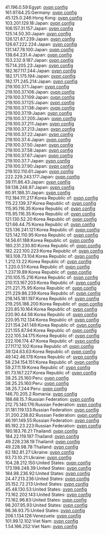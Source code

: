 41.196.0.59:Egypt: [ovpn config](vpn/41_196_0_59.ovpn)  
161.97.64.25:Germany: [ovpn config](vpn/161_97_64_25.ovpn)  
45.125.0.246:Hong Kong: [ovpn config](vpn/45_125_0_246.ovpn)  
103.201.129.18:Japan: [ovpn config](vpn/103_201_129_18.ovpn)  
106.157.31.157:Japan: [ovpn config](vpn/106_157_31_157.ovpn)  
125.14.50.30:Japan: [ovpn config](vpn/125_14_50_30.ovpn)  
126.121.67.239:Japan: [ovpn config](vpn/126_121_67_239.ovpn)  
126.67.222.224:Japan: [ovpn config](vpn/126_67_222_224.ovpn)  
131.147.78.100:Japan: [ovpn config](vpn/131_147_78_100.ovpn)  
138.64.231.4:Japan: [ovpn config](vpn/138_64_231_4.ovpn)  
153.232.9.187:Japan: [ovpn config](vpn/153_232_9_187.ovpn)  
157.14.205.23:Japan: [ovpn config](vpn/157_14_205_23.ovpn)  
182.167.117.244:Japan: [ovpn config](vpn/182_167_117_244.ovpn)  
182.171.175.194:Japan: [ovpn config](vpn/182_171_175_194.ovpn)  
182.171.245.214:Japan: [ovpn config](vpn/182_171_245_214.ovpn)  
219.100.37.1:Japan: [ovpn config](vpn/219_100_37_1.ovpn)  
219.100.37.108:Japan: [ovpn config](vpn/219_100_37_108.ovpn)  
219.100.37.109:Japan: [ovpn config](vpn/219_100_37_109.ovpn)  
219.100.37.125:Japan: [ovpn config](vpn/219_100_37_125.ovpn)  
219.100.37.138:Japan: [ovpn config](vpn/219_100_37_138.ovpn)  
219.100.37.19:Japan: [ovpn config](vpn/219_100_37_19.ovpn)  
219.100.37.205:Japan: [ovpn config](vpn/219_100_37_205.ovpn)  
219.100.37.211:Japan: [ovpn config](vpn/219_100_37_211.ovpn)  
219.100.37.213:Japan: [ovpn config](vpn/219_100_37_213.ovpn)  
219.100.37.22:Japan: [ovpn config](vpn/219_100_37_22.ovpn)  
219.100.37.4:Japan: [ovpn config](vpn/219_100_37_4.ovpn)  
219.100.37.50:Japan: [ovpn config](vpn/219_100_37_50.ovpn)  
219.100.37.58:Japan: [ovpn config](vpn/219_100_37_58.ovpn)  
219.100.37.67:Japan: [ovpn config](vpn/219_100_37_67.ovpn)  
219.100.37.7:Japan: [ovpn config](vpn/219_100_37_7.ovpn)  
219.100.37.90:Japan: [ovpn config](vpn/219_100_37_90.ovpn)  
219.102.110.61:Japan: [ovpn config](vpn/219_102_110_61.ovpn)  
222.229.243.177:Japan: [ovpn config](vpn/222_229_243_177.ovpn)  
39.111.86.43:Japan: [ovpn config](vpn/39_111_86_43.ovpn)  
59.138.248.97:Japan: [ovpn config](vpn/59_138_248_97.ovpn)  
60.91.186.31:Japan: [ovpn config](vpn/60_91_186_31.ovpn)  
112.184.111.217:Korea Republic of: [ovpn config](vpn/112_184_111_217.ovpn)  
115.22.139.37:Korea Republic of: [ovpn config](vpn/115_22_139_37.ovpn)  
115.95.116.35:Korea Republic of: [ovpn config](vpn/115_95_116_35.ovpn)  
115.95.116.35:Korea Republic of: [ovpn config](vpn/115_95_116_35.ovpn)  
121.130.52.20:Korea Republic of: [ovpn config](vpn/121_130_52_20.ovpn)  
121.66.44.75:Korea Republic of: [ovpn config](vpn/121_66_44_75.ovpn)  
125.136.241.121:Korea Republic of: [ovpn config](vpn/125_136_241_121.ovpn)  
125.142.110.95:Korea Republic of: [ovpn config](vpn/125_142_110_95.ovpn)  
14.56.61.188:Korea Republic of: [ovpn config](vpn/14_56_61_188.ovpn)  
180.231.230.80:Korea Republic of: [ovpn config](vpn/180_231_230_80.ovpn)  
182.222.100.223:Korea Republic of: [ovpn config](vpn/182_222_100_223.ovpn)  
183.108.73.104:Korea Republic of: [ovpn config](vpn/183_108_73_104.ovpn)  
1.212.13.22:Korea Republic of: [ovpn config](vpn/1_212_13_22.ovpn)  
1.220.0.51:Korea Republic of: [ovpn config](vpn/1_220_0_51.ovpn)  
1.237.19.89:Korea Republic of: [ovpn config](vpn/1_237_19_89.ovpn)  
210.105.15.216:Korea Republic of: [ovpn config](vpn/210_105_15_216.ovpn)  
210.113.167.203:Korea Republic of: [ovpn config](vpn/210_113_167_203.ovpn)  
211.221.75.95:Korea Republic of: [ovpn config](vpn/211_221_75_95.ovpn)  
211.229.86.239:Korea Republic of: [ovpn config](vpn/211_229_86_239.ovpn)  
218.145.181.197:Korea Republic of: [ovpn config](vpn/218_145_181_197.ovpn)  
219.255.188.200:Korea Republic of: [ovpn config](vpn/219_255_188_200.ovpn)  
220.85.10.164:Korea Republic of: [ovpn config](vpn/220_85_10_164.ovpn)  
220.90.44.56:Korea Republic of: [ovpn config](vpn/220_90_44_56.ovpn)  
220.95.112.134:Korea Republic of: [ovpn config](vpn/220_95_112_134.ovpn)  
221.154.241.149:Korea Republic of: [ovpn config](vpn/221_154_241_149.ovpn)  
221.155.87.94:Korea Republic of: [ovpn config](vpn/221_155_87_94.ovpn)  
222.105.34.175:Korea Republic of: [ovpn config](vpn/222_105_34_175.ovpn)  
222.106.174.47:Korea Republic of: [ovpn config](vpn/222_106_174_47.ovpn)  
27.117.12.102:Korea Republic of: [ovpn config](vpn/27_117_12_102.ovpn)  
39.124.63.63:Korea Republic of: [ovpn config](vpn/39_124_63_63.ovpn)  
49.142.46.178:Korea Republic of: [ovpn config](vpn/49_142_46_178.ovpn)  
58.234.154.151:Korea Republic of: [ovpn config](vpn/58_234_154_151.ovpn)  
59.27.11.19:Korea Republic of: [ovpn config](vpn/59_27_11_19.ovpn)  
61.73.167.227:Korea Republic of: [ovpn config](vpn/61_73_167_227.ovpn)  
38.25.25.160:Peru: [ovpn config](vpn/38_25_25_160.ovpn)  
38.25.25.160:Peru: [ovpn config](vpn/38_25_25_160.ovpn)  
38.25.7.244:Peru: [ovpn config](vpn/38_25_7_244.ovpn)  
146.70.205.2:Romania: [ovpn config](vpn/146_70_205_2.ovpn)  
188.68.15.7:Russian Federation: [ovpn config](vpn/188_68_15_7.ovpn)  
212.75.140.176:Russian Federation: [ovpn config](vpn/212_75_140_176.ovpn)  
31.181.119.133:Russian Federation: [ovpn config](vpn/31_181_119_133.ovpn)  
31.200.238.82:Russian Federation: [ovpn config](vpn/31_200_238_82.ovpn)  
46.191.149.55:Russian Federation: [ovpn config](vpn/46_191_149_55.ovpn)  
85.192.23.223:Russian Federation: [ovpn config](vpn/85_192_23_223.ovpn)  
180.183.76.21:Thailand: [ovpn config](vpn/180_183_76_21.ovpn)  
184.22.119.197:Thailand: [ovpn config](vpn/184_22_119_197.ovpn)  
49.228.238.19:Thailand: [ovpn config](vpn/49_228_238_19.ovpn)  
49.228.98.78:Thailand: [ovpn config](vpn/49_228_98_78.ovpn)  
62.182.81.27:Ukraine: [ovpn config](vpn/62_182_81_27.ovpn)  
93.73.10.21:Ukraine: [ovpn config](vpn/93_73_10_21.ovpn)  
104.28.212.150:United States: [ovpn config](vpn/104_28_212_150.ovpn)  
173.198.248.39:United States: [ovpn config](vpn/173_198_248_39.ovpn)  
184.98.236.92:United States: [ovpn config](vpn/184_98_236_92.ovpn)  
24.47.213.236:United States: [ovpn config](vpn/24_47_213_236.ovpn)  
35.152.72.213:United States: [ovpn config](vpn/35_152_72_213.ovpn)  
45.48.130.53:United States: [ovpn config](vpn/45_48_130_53.ovpn)  
73.162.202.143:United States: [ovpn config](vpn/73_162_202_143.ovpn)  
73.162.96.83:United States: [ovpn config](vpn/73_162_96_83.ovpn)  
98.207.95.93:United States: [ovpn config](vpn/98_207_95_93.ovpn)  
98.36.93.75:United States: [ovpn config](vpn/98_36_93_75.ovpn)  
206.1.134.126:Venezuela: [ovpn config](vpn/206_1_134_126.ovpn)  
101.99.12.102:Viet Nam: [ovpn config](vpn/101_99_12_102.ovpn)  
1.54.166.252:Viet Nam: [ovpn config](vpn/1_54_166_252.ovpn)  
